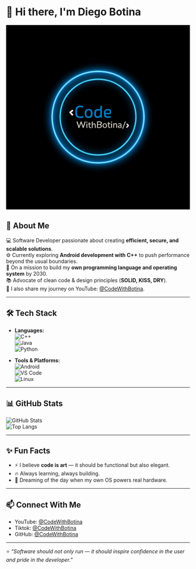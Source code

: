 # 👋 Hi there, I'm Diego Botina  

![Banner](https://github.com/CodeWithBotinaOficial/CodeWithBotinaOficial/blob/main/assets/banner.png)  

## 🚀 About Me  
💻 Software Developer passionate about creating **efficient, secure, and scalable solutions**.  
⚙️ Currently exploring **Android development with C++** to push performance beyond the usual boundaries.  
🌱 On a mission to build my **own programming language and operating system** by 2030.  
📚 Advocate of clean code & design principles (**SOLID, KISS, DRY**).  
🎥 I also share my journey on YouTube: [@CodeWithBotina](https://www.youtube.com/@CodeWithBotina).  

---

## 🛠️ Tech Stack  

- **Languages:**  
  ![C++](https://img.shields.io/badge/C++-00599C?style=flat&logo=c%2B%2B&logoColor=white)  
  ![Java](https://img.shields.io/badge/Java-ED8B00?style=flat&logo=java&logoColor=white)  
  ![Python](https://img.shields.io/badge/Python-3776AB?style=flat&logo=python&logoColor=white)  

- **Tools & Platforms:**  
  ![Android](https://img.shields.io/badge/Android-3DDC84?style=flat&logo=android&logoColor=white)  
  ![VS Code](https://img.shields.io/badge/VS%20Code-0078d7?style=flat&logo=visual-studio-code&logoColor=white)  
  ![Linux](https://img.shields.io/badge/Linux-FCC624?style=flat&logo=linux&logoColor=black)  

---

## 📊 GitHub Stats  

![GitHub Stats](https://github-readme-stats.vercel.app/api?username=CodeWithBotinaOficial)  
![Top Langs](https://github-readme-stats.vercel.app/api/top-langs/?username=CodeWithBotinaOficial&layout=compact&theme=tokyonight)  

---

## ✨ Fun Facts  

- ⚡ I believe **code is art** — it should be functional but also elegant.  
- 🔥 Always learning, always building.  
- 🧩 Dreaming of the day when my own OS powers real hardware.  

---

## 📫 Connect With Me  

- YouTube: [@CodeWithBotina](https://www.youtube.com/@CodeWithBotina)  
- Tiktok: [@CodeWithBotina](https://www.tiktok.com/@codewithbotina)  
- GitHub: [@CodeWithBotina](https://github.com/CodeWithBotinaOficial)

---

⭐️ *“Software should not only run — it should inspire confidence in the user and pride in the developer.”*  

